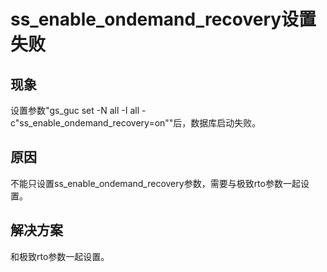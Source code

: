 # ss_enable_ondemand_recovery设置失败

## 现象
设置参数"gs_guc set -N all -I all -c"ss_enable_ondemand_recovery=on""后，数据库启动失败。

## 原因
不能只设置ss_enable_ondemand_recovery参数，需要与极致rto参数一起设置。

## 解决方案
和极致rto参数一起设置。